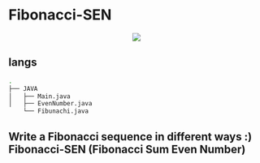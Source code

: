 # Fibonacci-SEN

<div align="center" width="50">
<img src="https://upload.wikimedia.org/wikipedia/commons/7/7a/FibonacciRabbit.svg">
  </div>

## langs
```bash
.
├── JAVA
│   ├── Main.java
│   ├── EvenNumber.java
    └── Fibunachi.java

```
  
## Write a Fibonacci sequence in different ways :) Fibonacci-SEN (Fibonacci Sum Even Number)

